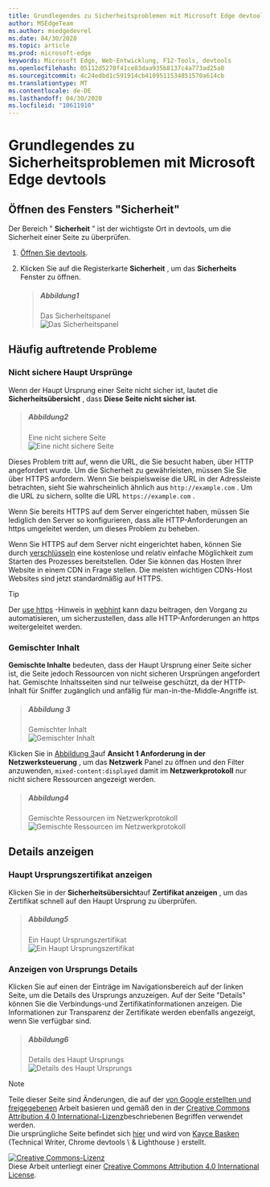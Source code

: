 ```yaml
---
title: Grundlegendes zu Sicherheitsproblemen mit Microsoft Edge devtools
author: MSEdgeTeam
ms.author: msedgedevrel
ms.date: 04/30/2020
ms.topic: article
ms.prod: microsoft-edge
keywords: Microsoft Edge, Web-Entwicklung, F12-Tools, devtools
ms.openlocfilehash: 05112d5270f41ce83daa935b8137c4a773ad25a0
ms.sourcegitcommit: 4c24edbd1c591914cb4109511534851570a614cb
ms.translationtype: MT
ms.contentlocale: de-DE
ms.lasthandoff: 04/30/2020
ms.locfileid: "10611910"
---
```

<!-- Copyright Kayce Basques 

   Licensed under the Apache License, Version 2.0 (the "License");
   you may not use this file except in compliance with the License.
   You may obtain a copy of the License at

       https://www.apache.org/licenses/LICENSE-2.0

   Unless required by applicable law or agreed to in writing, software
   distributed under the License is distributed on an "AS IS" BASIS,
   WITHOUT WARRANTIES OR CONDITIONS OF ANY KIND, either express or implied.
   See the License for the specific language governing permissions and
   limitations under the License.  -->  





# Grundlegendes zu Sicherheitsproblemen mit Microsoft Edge devtools   

  

<!--Use the **Security** Panel in [Microsoft Edge DevTools][MicrosoftEdgeDevTools] to make sure HTTPS is properly implemented on a page.  See **Why HTTPS Matters** to learn why every website should be protected with HTTPS, even sites that do not handle sensitive user data.  -->  

<!--todo: add section when why-https is available -->  

## Öffnen des Fensters "Sicherheit"   

Der Bereich " **Sicherheit** " ist der wichtigste Ort in devtools, um die Sicherheit einer Seite zu überprüfen.  

1.  [Öffnen Sie devtools][DevToolsOpen].  

1.  Klicken Sie auf die Registerkarte **Sicherheit** , um das **Sicherheits** Fenster zu öffnen.  
    
    > ##### Abbildung1  
    > Das Sicherheitspanel  
    > ![Das Sicherheitspanel][ImageSecurityPanel]  
    
## Häufig auftretende Probleme   

### Nicht sichere Haupt Ursprünge   

Wenn der Haupt Ursprung einer Seite nicht sicher ist, lautet die **Sicherheitsübersicht** , dass **Diese Seite nicht sicher ist**.  

> ##### Abbildung2  
> Eine nicht sichere Seite  
> ![Eine nicht sichere Seite][ImageNonSecurePage]  

Dieses Problem tritt auf, wenn die URL, die Sie besucht haben, über HTTP angefordert wurde.  Um die Sicherheit zu gewährleisten, müssen Sie Sie über HTTPS anfordern.  Wenn Sie beispielsweise die URL in der Adressleiste betrachten, sieht Sie wahrscheinlich ähnlich aus `http://example.com` .  Um die URL zu sichern, sollte die URL `https://example.com` .  

Wenn Sie bereits HTTPS auf dem Server eingerichtet haben, müssen Sie lediglich den Server so konfigurieren, dass alle HTTP-Anforderungen an https umgeleitet werden, um dieses Problem zu beheben.  

Wenn Sie HTTPS auf dem Server nicht eingerichtet haben, können Sie durch [verschlüsseln][LetsEncrypt] eine ﻿kostenlose und relativ einfache Möglichkeit zum Starten des Prozesses bereitstellen.  Oder Sie können das Hosten Ihrer Website in einem CDN in Frage stellen.  Die meisten wichtigen CDNs-Host Websites sind jetzt standardmäßig auf HTTPS.  

> [!TIP]
> Der [use https][WebhintUseHttps] -Hinweis in [webhint][Webhint] kann dazu beitragen, den Vorgang zu automatisieren, um sicherzustellen, dass alle HTTP-Anforderungen an https weitergeleitet werden.  

### Gemischter Inhalt   

**Gemischte Inhalte** bedeuten, dass der Haupt Ursprung einer Seite sicher ist, die Seite jedoch Ressourcen von nicht sicheren Ursprüngen angefordert hat.  Gemischte Inhaltsseiten sind nur teilweise geschützt, da der HTTP-Inhalt für Sniffer zugänglich und anfällig für man-in-the-Middle-Angriffe ist.  

> ##### Abbildung 3  
> Gemischter Inhalt  
> ![Gemischter Inhalt][ImageMixedContent]  

Klicken Sie in [Abbildung 3](#figure-3)auf **Ansicht 1 Anforderung in der Netzwerksteuerung** , um das **Netzwerk** Panel zu öffnen und den Filter anzuwenden, `mixed-content:displayed` damit im **Netzwerkprotokoll** nur nicht sichere Ressourcen angezeigt werden.  

> ##### Abbildung4  
> Gemischte Ressourcen im Netzwerkprotokoll  
> ![Gemischte Ressourcen im Netzwerkprotokoll][ImageMixedResourcesNetworkLog]  

## Details anzeigen   

### Haupt Ursprungszertifikat anzeigen   

Klicken Sie in der **Sicherheitsübersicht**auf **Zertifikat anzeigen** , um das Zertifikat schnell auf den Haupt Ursprung zu überprüfen.  

> ##### Abbildung5  
> Ein Haupt Ursprungszertifikat  
> ![Ein Haupt Ursprungszertifikat][ImageCertificate]  

### Anzeigen von Ursprungs Details   

Klicken Sie auf einen der Einträge im Navigationsbereich auf der linken Seite, um die Details des Ursprungs anzuzeigen.  Auf der Seite "Details" können Sie die Verbindungs-und Zertifikatinformationen anzeigen.  Die Informationen zur Transparenz der Zertifikate werden ebenfalls angezeigt, wenn Sie verfügbar sind.  

> ##### Abbildung6  
> Details des Haupt Ursprungs  
> ![Details des Haupt Ursprungs][ImageOriginDetails]  

 



<!-- image links -->  

[ImageSecurityPanel]: /microsoft-edge/devtools-guide-chromium/media/security-security-overview-secure.msft.png "Abbildung 1: das Sicherheitspanel"  
[ImageNonSecurePage]: /microsoft-edge/devtools-guide-chromium/media/security-security-overview-non-secure.msft.png "Abbildung 2: eine nicht sichere Seite"  
[ImageMixedContent]: /microsoft-edge/devtools-guide-chromium/media/security-security-overview-mixed-secure.msft.png "Abbildung 3: gemischter Inhalt"  
[ImageMixedResourcesNetworkLog]: /microsoft-edge/devtools-guide-chromium/media/security-network-filter.msft.png "Abbildung 4: gemischte Ressourcen im Netzwerkprotokoll"  
[ImageCertificate]: /microsoft-edge/devtools-guide-chromium/media/security-security-overview-secure-view-certificate.msft.png "Abbildung 5: ein Haupt Ursprungszertifikat"  
[ImageOriginDetails]: /microsoft-edge/devtools-guide-chromium/media/security-security-overview-mixed-secure-main-origin.msft.png "Abbildung 6: Details des Haupt Ursprungs"  

<!-- links -->  

[MicrosoftEdgeDevTools]: /microsoft-edge/devtools-guide-chromium "Microsoft Edge (Chrom)-Entwickler Tools"  
[DevToolsOpen]: /microsoft-edge/devtools-guide-chromium/open "Öffnen von Microsoft Edge devtools"  


[LetsEncrypt]: https://letsencrypt.org "Verschlüsseln-﻿kostenlose SSL/TLS-Zertifikate"  

[Webhint]: https://webhint.io "webhint"  
[WebhintUseHttps]: https://webhint.io/docs/user-guide/hints/hint-https-only "Verwenden von HTTPS | webhint-Dokumentation"  

<!--[mixed]: /web/fundamentals/security/prevent-mixed-content/what-is-mixed-content ""  -->

> [!NOTE]
> Teile dieser Seite sind Änderungen, die auf der [von Google erstellten und freigegebenen][GoogleSitePolicies] Arbeit basieren und gemäß den in der [Creative Commons Attribution 4,0 International-Lizenz][CCA4IL]beschriebenen Begriffen verwendet werden.  
> Die ursprüngliche Seite befindet sich [hier](https://developers.google.com/web/tools/chrome-devtools/security/index) und wird von [Kayce Basken][KayceBasques] (Technical Writer, Chrome devtools \ & Lighthouse \) erstellt.  

[![Creative Commons-Lizenz][CCby4Image]][CCA4IL]  
Diese Arbeit unterliegt einer [Creative Commons Attribution 4.0 International License][CCA4IL].  

[CCA4IL]: https://creativecommons.org/licenses/by/4.0  
[CCby4Image]: https://i.creativecommons.org/l/by/4.0/88x31.png  
[GoogleSitePolicies]: https://developers.google.com/terms/site-policies  
[KayceBasques]: https://developers.google.com/web/resources/contributors/kaycebasques  
